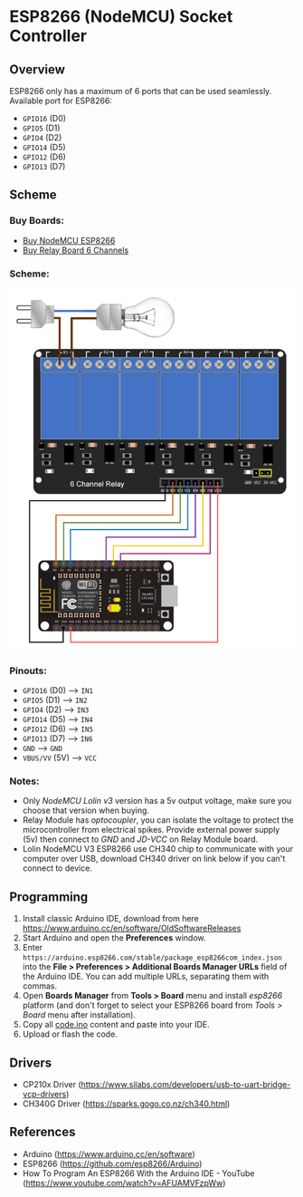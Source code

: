 # ESP8266 (NodeMCU) Socket Controller

## Overview

ESP8266 only has a maximum of 6 ports that can be used seamlessly.
Available port for ESP8266:
- `GPIO16` (D0)
- `GPIO5` (D1)
- `GPIO4` (D2)
- `GPIO14` (D5)
- `GPIO12` (D6)
- `GPIO13` (D7)

## Scheme

### Buy Boards:
- [Buy NodeMCU ESP8266](https://www.google.com/search?q=buy+nodemcu+esp8266+lolin+v3)
- [Buy Relay Board 6 Channels](https://www.google.com/search?q=buy+relay+module+5v+6+channel)

### Scheme:
![esp8266-scheme.png](esp8266-scheme.png)

### Pinouts:
- `GPIO16` (D0) —> `IN1`
- `GPIO5` (D1) —> `IN2`
- `GPIO4` (D2) —> `IN3`
- `GPIO14` (D5) —> `IN4`
- `GPIO12` (D6) —> `IN5`
- `GPIO13` (D7) —> `IN6`
- `GND` —> `GND`
- `VBUS/VV` (5V) —> `VCC`

### Notes:
- Only *NodeMCU Lolin v3* version has a 5v output voltage, make sure you choose that version when buying.
- Relay Module has *optocoupler*, you can isolate the voltage to protect the microcontroller from electrical spikes.
Provide external power supply (5v) then connect to *GND* and *JD-VCC* on Relay Module board.
- Lolin NodeMCU V3 ESP8266 use CH340 chip to communicate with your computer over USB, download CH340 driver on link below if you can't connect to device.

## Programming

1. Install classic Arduino IDE, download from here https://www.arduino.cc/en/software/OldSoftwareReleases
2. Start Arduino and open the **Preferences** window.
3. Enter `https://arduino.esp8266.com/stable/package_esp8266com_index.json` into the **File > Preferences > Additional Boards Manager URLs** field of the Arduino IDE. You can add multiple URLs, separating them with commas.
4. Open **Boards Manager** from **Tools > Board** menu and install _esp8266_ platform (and don't forget to select your ESP8266 board from _Tools > Board_ menu after installation).
5. Copy all [code.ino](code.ino) content and paste into your IDE.
6. Upload or flash the code.

## Drivers

- CP210x Driver (https://www.silabs.com/developers/usb-to-uart-bridge-vcp-drivers)
- CH340G Driver (https://sparks.gogo.co.nz/ch340.html)

## References

- Arduino (https://www.arduino.cc/en/software)
- ESP8266 (https://github.com/esp8266/Arduino)
- How To Program An ESP8266 With the Arduino IDE - YouTube (https://www.youtube.com/watch?v=AFUAMVFzpWw)
